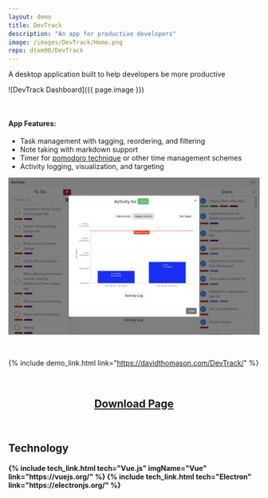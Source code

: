 ```yaml
---
layout: demo
title: DevTrack
description: "An app for productive developers"
image: /images/DevTrack/Home.png
repo: dtom90/DevTrack
---
```

A desktop application built to help developers be more productive

![DevTrack Dashboard]({{ page.image }})

<br/>

#### App Features:
- Task management with tagging, reordering, and filtering
- Note taking with markdown support
- Timer for [pomodoro technique](https://en.wikipedia.org/wiki/Pomodoro_Technique) or other time management schemes
- Activity logging, visualization, and targeting

![DevTrack Activity](/images/DevTrack/Dashboard.png)

<br/>

{% include demo_link.html link="https://davidthomason.com/DevTrack/" %}

<br/>

<h2 style="text-align: center">
    <strong>
        <a href="https://github.com/dtom90/DevTrack/releases/latest" target="_blank" class="{{ include.class }}">
            <span>Download Page </span>
            <span class="glyphicon glyphicon-new-window"></span>
        </a>
    </strong>
</h2>

<br/>

## Technology

<h4 style="display: flex; justify-content: space-evenly;">
{% include tech_link.html tech="Vue.js" imgName="Vue" link="https://vuejs.org/" %}
{% include tech_link.html tech="Electron" link="https://electronjs.org/" %}
</h4>

<br/>
